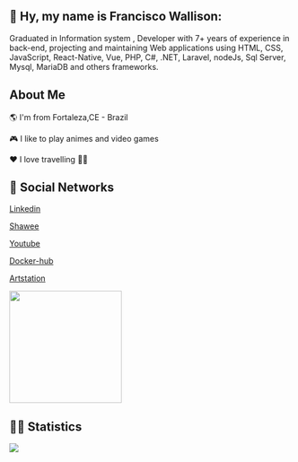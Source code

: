 ## 👋  Hy, my name is Francisco Wallison:

Graduated in Information system
, Developer with 7+ years of experience in back-end, projecting and maintaining Web applications using HTML, CSS, JavaScript, React-Native, Vue, PHP, C#, .NET, Laravel, nodeJs, Sql Server, Mysql, MariaDB and others frameworks.

## About Me

🌎 I'm from Fortaleza,CE - Brazil

🎮 I like to play animes and video games

❤️ I love travelling 🛫🛬

## :monocle_face: Social Networks

[Linkedin](https://www.linkedin.com/in/wallison-francisco)

[Shawee](https://app.shawee.io/@franciscowallison)

[Youtube](https://www.youtube.com/channel/UCg7y9gwz_X-APd66kqs5sMg)

[Docker-hub](https://hub.docker.com/u/chicowall)

[Artstation](https://franciscowallison8.artstation.com)

<img src="https://www.codewars.com/users/FranciscoWallison/badges/micro" width="200" />

## :woman_technologist: Statistics

<p align="center">
    <img align="left"  src="https://github-readme-streak-stats.herokuapp.com/?user=FranciscoWallison&theme=midnight-purple&count_private=true&show_icons=true&title_color=6e40c9&icon_color=6e40c9&line_height=20"/>
</p>
<br/>
